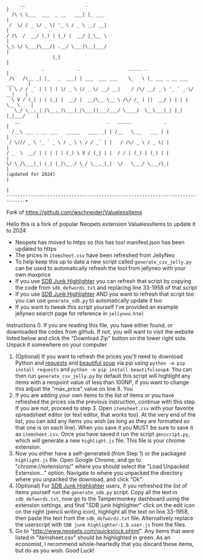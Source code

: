 ```
     __                      _                                               |
  /\ \ \___  ___  _ __   ___| |_ ___                                         |
 /  \/ / _ \/ _ \| '_ \ / _ \ __/ __|                                        |
/ /\  /  __/ (_) | |_) |  __/ |_\__ \                                        |
\_\ \/ \___|\___/| .__/ \___|\__|___/                                        |
                 |_|                                                         |
             _            _                  _____ _                         |
 /\   /\__ _| |_   _  ___| | ___  ___ ___    \_   \ |_ ___ _ __ ___  ___     |
 \ \ / / _` | | | | |/ _ \ |/ _ \/ __/ __|    / /\/ __/ _ \ '_ ` _ \/ __|    |
  \ V / (_| | | |_| |  __/ |  __/\__ \__ \ /\/ /_ | ||  __/ | | | | \__ \    |
   \_/ \__,_|_|\__,_|\___|_|\___||___/___/ \____/  \__\___|_| |_| |_|___/    |                                                    
   __                                _   _____            _                  |
  /__\ ___ _ __ ___   _____   ____ _| | /__   \___   ___ | |                 |
 / \/// _ \ '_ ` _ \ / _ \ \ / / _` | |   / /\/ _ \ / _ \| |                 |
/ _  \  __/ | | | | | (_) \ V / (_| | |  / / | (_) | (_) | |                 |
\/ \_/\___|_| |_| |_|\___/ \_/ \__,_|_|  \/   \___/ \___/|_|                 |
(updated for 2024)                                                           |
                                                                             |
-----------------------------------------------------------------------------+
```

Fork of https://github.com/wschneider/ValuelessItems

Hello this is a fork of popular Neopets extension ValuelessItems to update it to 2024

- Neopets has moved to https so this has too! manifest.json has been updated to https
- The prices in `itemsheet.csv` have been refreshed from JellyNeo
- To help keep this up to date a new script called `generate_csv_jelly.py` can be used to automatically refresh the tool from jellyneo with your own maxprice
- If you use [SDB Junk Highlighter](https://github.com/mag-fish/laughing-octo-fortnight/blob/master/junk-highlighter) you can refresh that script by copying the code from `sdb_defwords.txt` and replacing line 33-1958 of that script
- If you use [SDB Junk Highlighter](https://github.com/mag-fish/laughing-octo-fortnight/blob/master/junk-highlighter) AND you want to refresh that script too you can use `generate_sdb.py` to automatically update it too
- If you want to tweak this script yourself I've provided an example jellyneo search page for reference in `jellyneo.html`

Instructions
0. If you are reading this file, you have either found, or downloaded the codes from github. If not, you will want to visit the website listed below and click the "Download Zip" button on the lower right side. Unpack it somewhere on your computer
1. (Optional) If you want to refresh the prices you'll need to download Python and [requests](https://pypi.org/project/requests/) and [beautiful soup](https://beautiful-soup-4.readthedocs.io/en/latest/#installing-beautiful-soup) via pip using `python -m pip install requests` and `python -m pip install beautifulsoup4`. You can then run `generate_csv_jelly.py` by default this script will highlight any items with a neopoint value of less than 100NP, if you want to change this adjust the "max_price" value on line 8. You
2. If you are adding your own items to the list of items or you have refreshed the prices via the previous instruction, continue with this step. If you are not, proceed to step 3. Open `itemsheet.csv` with your favorite spreadsheet editor (or text editor, that works too). At the very end of the list, you can add any items you wish (as long as they are formatted so that one is on each line). When you save it you MUST be sure to save it as `itemsheet.csv`. Once you have saved it run the script `genscript.py`, which will generate a new `highlight.js` file. This file is your chrome extension.
3. Now you either have a self-generated (from Step 1) or the packaged `highlight.js` file. Open Google Chrome, and go to "chrome://extensions/" where you should select the "Load Unpacked Extension..." option. Navigate to where you unpacked the directory where you unpacked the download, and click "Ok".
4. (Optional) For [SDB Junk Highlighter](https://github.com/mag-fish/laughing-octo-fortnight/blob/master/junk-highlighter) users, if you refreshed the list of items yourself run the `generate_sdb.py` script. Copy all the text in `sdb_defwords.txt`, now go to the Tampermonkey dashboard using the extension settings, and find "SDB junk highlighter" click on the edit icon on the right (pencil writing icon), highlight all the text on line 33-1958, then paste the text from the `sdb_defwords.txt` file. Alternatively replace the userscript with `SDB junk highlighter-1.0.user.js` from the files.
5. Go to "http://www.neopets.com/quickstock.phtml". Any items that were listed in "itemsheet.csv" should be highlighted in green. As an economist, I recommend whole-heartedly that you discard these items, but do as you wish. Good Luck!


